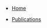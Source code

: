 * [Home](/)
<!-- * My -->
<!-- * [Research](/research/) -->
* [Publications](/publications/)
<!-- * [Teaching](/teaching/) -->
<!-- * [Miscellaneous](/miscellaneous/) -->

<!-- * Notes
  * [Zero Knowledge](notes/zero-knowledge.md)

  * [English Pronunciation](notes/pronunciation.md)

  * [Top Conference](notes/top-conference.md)

  * [English Tips](notes/en_tips.md) -->
